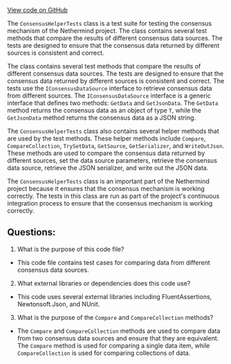 [View code on GitHub](https://github.com/nethermindeth/nethermind/Nethermind.JsonRpc.Test/ConsensusHelperTests.cs)

The `ConsensusHelperTests` class is a test suite for testing the consensus mechanism of the Nethermind project. The class contains several test methods that compare the results of different consensus data sources. The tests are designed to ensure that the consensus data returned by different sources is consistent and correct.

The class contains several test methods that compare the results of different consensus data sources. The tests are designed to ensure that the consensus data returned by different sources is consistent and correct. The tests use the `IConsensusDataSource` interface to retrieve consensus data from different sources. The `IConsensusDataSource` interface is a generic interface that defines two methods: `GetData` and `GetJsonData`. The `GetData` method returns the consensus data as an object of type `T`, while the `GetJsonData` method returns the consensus data as a JSON string.

The `ConsensusHelperTests` class also contains several helper methods that are used by the test methods. These helper methods include `Compare`, `CompareCollection`, `TrySetData`, `GetSource`, `GetSerializer`, and `WriteOutJson`. These methods are used to compare the consensus data returned by different sources, set the data source parameters, retrieve the consensus data source, retrieve the JSON serializer, and write out the JSON data.

The `ConsensusHelperTests` class is an important part of the Nethermind project because it ensures that the consensus mechanism is working correctly. The tests in this class are run as part of the project's continuous integration process to ensure that the consensus mechanism is working correctly.
## Questions: 
 1. What is the purpose of this code file?
- This code file contains test cases for comparing data from different consensus data sources.

2. What external libraries or dependencies does this code use?
- This code uses several external libraries including FluentAssertions, Newtonsoft.Json, and NUnit.

3. What is the purpose of the `Compare` and `CompareCollection` methods?
- The `Compare` and `CompareCollection` methods are used to compare data from two consensus data sources and ensure that they are equivalent. The `Compare` method is used for comparing a single data item, while `CompareCollection` is used for comparing collections of data.